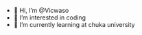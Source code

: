 - 👋 Hi, I’m @Vicwaso
- 👀 I’m interested in coding
- 🌱 I’m currently learning at chuka university



<!---
Vicwaso/Vicwaso is a ✨ special ✨ repository because its `README.md` (this file) appears on your GitHub profile.
You can click the Preview link to take a look at your changes.
--->

